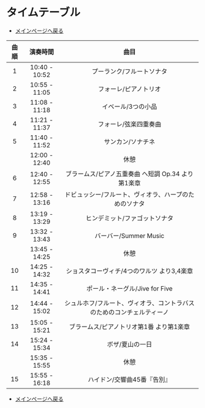 # タイムテーブル
* [メインページへ戻る](2018)

| 曲順 | 演奏時間 | 曲目 |
|:-:|:-:|:-:|
| 1 | 10:40 - 10:52 | プーランク/フルートソナタ |
| 2 | 10:55 - 11:05 | フォーレ/ピアノトリオ |
| 3 | 11:08 - 11:18 | イベール/3つの小品 |
| 4 | 11:21 - 11:37 | フォーレ/弦楽四重奏曲 |
| 5 | 11:40 - 11:52 | サンカン/ソナチネ |
|   | 12:00 - 12:40 | 休憩 |
| 6 | 12:40 - 12:55 | ブラームス/ピアノ五重奏曲 ヘ短調 Op.34 より第1楽章 |
| 7 | 12:58 - 13:16 | ドビュッシー/フルート、ヴィオラ、ハープのためのソナタ |
| 8 | 13:19 - 13:29 | ヒンデミット/ファゴットソナタ |
| 9 | 13:32 - 13:43 | バーバー/Summer Music |
|   | 13:45 - 14:25 | 休憩 |
| 10 | 14:25 - 14:32 | ショスタコーヴィチ/4つのワルツ より3,4楽章 |
| 11 | 14:35 - 14:41 | ポール・ネーグル/Jive for Five |
| 12 | 14:44 - 15:02 | シュルホフ/フルート、ヴィオラ、コントラバスのためのコンチェルティーノ |
| 13 | 15:05 - 15:21 | ブラームス/ピアノトリオ第1番 より第1楽章 |
| 14 | 15:24 - 15:34 | ボザ/夏山の一日 |
|    | 15:35 - 15:55 | 休憩 |
| 15 | 15:55 - 16:18 | ハイドン/交響曲45番『告別』 |

* [メインページへ戻る](2018)